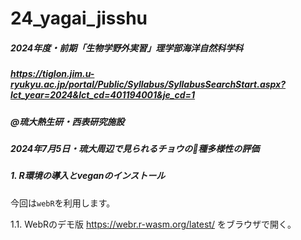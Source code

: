 # 24_yagai_jisshu
##### 2024年度・前期「生物学野外実習」理学部海洋自然科学科
##### https://tiglon.jim.u-ryukyu.ac.jp/portal/Public/Syllabus/SyllabusSearchStart.aspx?lct_year=2024&lct_cd=401194001&je_cd=1
##### @琉大熱生研・西表研究施設

##### 2024年7月5日・琉大周辺で見られるチョウの種多様性の評価


##### 1. R環境の導入とveganのインストール
今回は`webR`を利用します。

1.1. WebRのデモ版 https://webr.r-wasm.org/latest/ をブラウザで開く。


